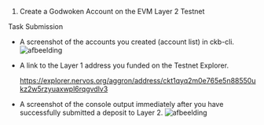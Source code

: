 1. Create a Godwoken Account on the EVM Layer 2 Testnet

Task Submission

- A screenshot of the accounts you created (account list) in ckb-cli.
![afbeelding](https://user-images.githubusercontent.com/5003779/128634663-127b632d-ce03-4576-b0cf-a6ca805a80f7.png)

- A link to the Layer 1 address you funded on the Testnet Explorer.

     https://explorer.nervos.org/aggron/address/ckt1qyq2m0e765e5n88550ukz2w5rzyuaxwpl6rqgvdlv3

- A screenshot of the console output immediately after you have successfully submitted a deposit to Layer 2.
![afbeelding](https://user-images.githubusercontent.com/5003779/128634725-747cf8c9-3b7c-466a-b95a-bb7d06585b93.png)
